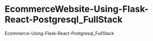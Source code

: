 # EcommerceWebsite-Using-Flask-React-Postgresql_FullStack
Ecommerce-Using-Flask-React-Postgresql_FullStack
